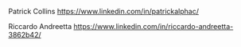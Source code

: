 Patrick Collins 
https://www.linkedin.com/in/patrickalphac/

Riccardo Andreetta
https://www.linkedin.com/in/riccardo-andreetta-3862b42/

